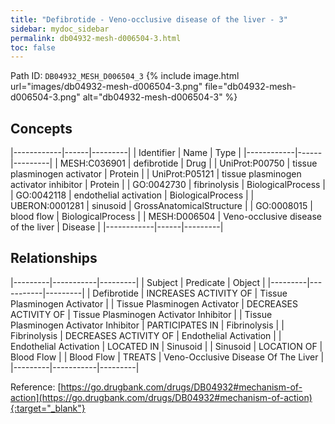 ```yaml
---
title: "Defibrotide - Veno-occlusive disease of the liver - 3"
sidebar: mydoc_sidebar
permalink: db04932-mesh-d006504-3.html
toc: false 
---
```



Path ID: `DB04932_MESH_D006504_3`
{% include image.html url="images/db04932-mesh-d006504-3.png" file="db04932-mesh-d006504-3.png" alt="db04932-mesh-d006504-3" %}

## Concepts

|------------|------|---------|
| Identifier | Name | Type    |
|------------|------|---------|
| MESH:C036901 | defibrotide | Drug |
| UniProt:P00750 | tissue plasminogen activator | Protein |
| UniProt:P05121 | tissue plasminogen activator inhibitor | Protein |
| GO:0042730 | fibrinolysis | BiologicalProcess |
| GO:0042118 | endothelial activation | BiologicalProcess |
| UBERON:0001281 | sinusoid | GrossAnatomicalStructure |
| GO:0008015 | blood flow | BiologicalProcess |
| MESH:D006504 | Veno-occlusive disease of the liver | Disease |
|------------|------|---------|

## Relationships

|---------|-----------|---------|
| Subject | Predicate | Object  |
|---------|-----------|---------|
| Defibrotide | INCREASES ACTIVITY OF | Tissue Plasminogen Activator |
| Tissue Plasminogen Activator | DECREASES ACTIVITY OF | Tissue Plasminogen Activator Inhibitor |
| Tissue Plasminogen Activator Inhibitor | PARTICIPATES IN | Fibrinolysis |
| Fibrinolysis | DECREASES ACTIVITY OF | Endothelial Activation |
| Endothelial Activation | LOCATED IN | Sinusoid |
| Sinusoid | LOCATION OF | Blood Flow |
| Blood Flow | TREATS | Veno-Occlusive Disease Of The Liver |
|---------|-----------|---------|

Reference: [https://go.drugbank.com/drugs/DB04932#mechanism-of-action](https://go.drugbank.com/drugs/DB04932#mechanism-of-action){:target="_blank"}